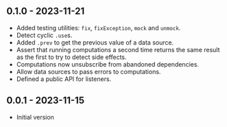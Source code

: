 ## 0.1.0 - 2023-11-21

- Added testing utilities: `fix`, `fixException`, `mock` and `unmock`.
- Detect cyclic `.use`s.
- Added `.prev` to get the previous value of a data source.
- Assert that running computations a second time returns the same result as the first to try to detect side effects.
- Computations now unsubscribe from abandoned dependencies.
- Allow data sources to pass errors to computations.
- Defined a public API for listeners.

## 0.0.1 - 2023-11-15

- Initial version
